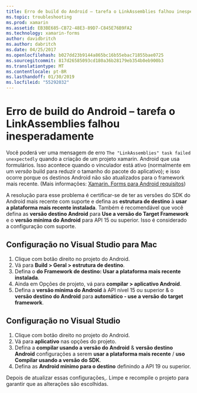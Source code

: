 ```yaml
---
title: Erro de build do Android – tarefa o LinkAssemblies falhou inesperadamente
ms.topic: troubleshooting
ms.prod: xamarin
ms.assetid: EB3BE685-CB72-48E3-89D7-C845E76B9FA2
ms.technology: xamarin-forms
author: davidbritch
ms.author: dabritch
ms.date: 04/25/2017
ms.openlocfilehash: b027dd23b9144a865bc16b55ebac71855bae0725
ms.sourcegitcommit: 817d26585093cd180a36b28179eb354b0eb900b3
ms.translationtype: MT
ms.contentlocale: pt-BR
ms.lasthandoff: 01/30/2019
ms.locfileid: "55292032"
---
```

# <a name="android-build-error--the-linkassemblies-task-failed-unexpectedly"></a>Erro de build do Android – tarefa o LinkAssemblies falhou inesperadamente

Você poderá ver uma mensagem de erro `The "LinkAssemblies" task failed unexpectedly` quando a criação de um projeto xamarin. Android que usa formulários. Isso acontece quando o vinculador está ativo (normalmente em um *versão* build para reduzir o tamanho do pacote do aplicativo); e isso ocorre porque os destinos Android não são atualizados para o framework mais recente. (Mais informações: [Xamarin. Forms para Android requisitos](~/get-started/installation.md#android))

A resolução para esse problema é certificar-se de ter as versões do SDK do Android mais recente com suporte e defina as **estrutura de destino** à **usar a plataforma mais recente instalada**. Também é recomendável que você defina as **versão destino Android** para **Use a versão do Target Framework** e o **versão mínima do Android** para API 15 ou superior. Isso é considerado a configuração com suporte.

## <a name="setting-in-visual-studio-for-mac"></a>Configuração no Visual Studio para Mac

1.  Clique com botão direito no projeto do Android.
2.  Vá para **Build > Geral > estrutura de destino**.
3.  Defina o **do Framework de destino: Usar a plataforma mais recente instalada**.
4.  Ainda em Opções de projeto, vá para **compilar > aplicativo Android**.
5.  Defina a **versão mínima do Android** à API nível 15 ou superior & o **versão destino do Android** para **automático - use a versão do target framework**.

## <a name="setting-in-visual-studio"></a>Configuração no Visual Studio

1.  Clique com botão direito no projeto do Android.
2.  Vá para **aplicativo** nas opções do projeto.
3.  Defina a **compilar usando a versão do Android** & **versão destino Android** configurações a serem **usar a plataforma mais recente** / **uso Compilar usando a versão do SDK**.
4.  Defina as **Android mínimo para o destino** definindo a API 19 ou superior.

Depois de atualizar essas configurações,. Limpe e recompile o projeto para garantir que as alterações são escolhidas.
